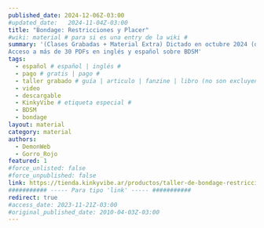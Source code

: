 ```yaml
---
published_date: 2024-12-06Z-03:00
#updated_date:   2024-11-04Z-03:00
title: "Bondage: Restricciones y Placer"
#wiki: material # para si es una entry de la wiki #
summary: '(Clases Grabadas + Material Extra) Dictado en octubre 2024 (duración total: 2 horas 35 minutos). Guía de seguridad para bondage inicial
Acceso a más de 30 PDFs en inglés y español sobre BDSM'
tags:
  - español # español | inglés #
  - pago # gratis | pago #
  - taller grabado # guía | articulo | fanzine | libro (no son excluyentes, pueden haber varios) #
  - video
  - descargable
  - KinkyVibe # etiqueta especial #
  - BDSM
  - bondage
layout: material
category: material
authors:
  - DemonWeb
  - Gorro_Rojo
featured: 1
#force_unlisted: false
#force_unpublished: false
link: https://tienda.kinkyvibe.ar/productos/taller-de-bondage-restricciones-y-placer-clase-grabada-material-extra/
########### ----- Para tipo 'link' ----- ###########
redirect: true
#access_date: 2023-11-21Z-03:00
#original_published_date: 2010-04-03Z-03:00
---
```

